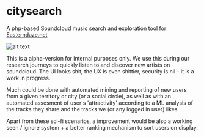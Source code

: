 # citysearch
A php-based Soundcloud music search and exploration tool for [Easterndaze.net](https://easterndaze.net)

![alt text](https://comms.gnd.sk/citysearch_screen1.png)

This is a alpha-version for internal purposes only. We use this during our research journeys to quickly listen to and discover new artists on soundcloud. The UI looks shit, the UX is even shittier, security is nil - it is a work in progress.

Much could be done with automated mining and reporting of new users from a given territory or city (or a social circle), as well as with an automated assesment of user's 'attractivity' according to a ML analysis of the tracks they share and the tracks we (or any logged in user) likes.

Apart from these sci-fi scenarios, a improvement would be also a working seen / ignore system + a better ranking mechanism to sort users on display.
